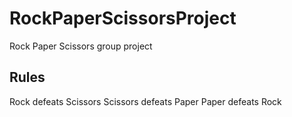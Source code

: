 # RockPaperScissorsProject
Rock Paper Scissors group project

## Rules
Rock defeats Scissors
Scissors defeats Paper
Paper defeats Rock
